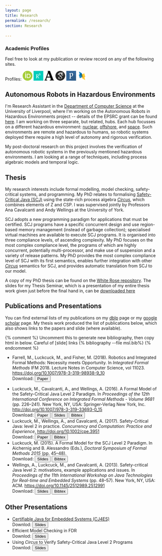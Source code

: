 ```yaml
---
layout: page
title: Research
permalink: /research/
section: Research

---
```


### Academic Profiles

Feel free to look at my publication or review record on any of the following sites.

Profiles:  <a href="https://orcid.org/{{ site.orcid_username }}"><img alt="ORCID logo" src="/files/logos/orcid_32x32.png" width="32" height="32"/></a>
  <a href="https://www.researchgate.net/profile/{{ site.researchgate_username }}"><img alt="researchgate logo" src="/files/logos/RG_square_green.png" width="32" height="32" /></a>
  <a href="https://liverpool.academia.edu/{{ site.academiaEdu_username }}"> <img alt="academia.edu logo" src="/files/logos/academia-logo.png" width="32" height="32" /></a>
 <a href="https://scholar.google.co.uk/citations?user={{site.scholar_username}}"><img alt="google scholar Logo" src="/files/logos/gscholar32x32.png" width="32" height="32" /></a>
 <a href="https://publons.com/a/{{ site.publons_username }}"><img alt="Publons Logo" src="/files/logos/blue_white_shadow.png" width="32" height="32" /></a>
 <a href="http://dblp.uni-trier.de/pers/hd/l/{{site.dblp_username}}"><img alt="DBLP Logo" src="/files/logos/dblp2.png" width="32" height="32" /></a>



## Autonomous Robots in Hazardous Environments

I'm Research Assistant in the [Department of Computer Science](https://www.liverpool.ac.uk/computer-science/) at the University of Liverpool, where I'm working on the Autonomous Robots in Hazardous Environments project -- details of the EPSRC grant can be found [here](https://www.epsrc.ac.uk/funding/calls/raihubs/). I am working on three separate, but related, hubs. Each hub focusses on a different hazardous environment: [nuclear](http://rainhub.org.uk/), [offshore](https://orcahub.org/), and [space](http://cgi.csc.liv.ac.uk/~michael/FAIR-SPACE-Hub/).
Such environments are remote and hazardous to humans, so robotic systems deployed there require a high level of autonomy and rigorous verification.

My post-doctoral research on this project involves the verification of autonomous robotic systems in the previously mentioned hazardous environments. I am looking at a range of techniques, including process algebraic models and temporal logic.


## Thesis

My research interests include formal modelling, model checking, safety-critical systems, and programming. My PhD relates to formalising [Safety-Critical Java (SCJ)](https://www.jcp.org/en/jsr/detail?id=302) using the state-rich process algebra [_Circus_](https://www.cs.york.ac.uk/circus/), which combines elements of Z and CSP. I was supervised jointly by Professors Ana Cavalcanti and Andy Wellings at the University of York.

SCJ adopts a new programming paradigm for applications that must be certified. SCJ programs have a specific concurrent design and use region-based memory management (instead of garbage collection); specialised virtual machines are available to execute SCJ programs. It is organised into three compliance levels, of ascending complexity. My PhD focuses on the most complex compliance level, the programs of which are highly concurrent, potentially multi-processor, and make use of suspension and a variety of release patterns. My PhD provides the most complex compliance level of SCJ with its first semantics, enables further integration with other [_Circus_](https://www.cs.york.ac.uk/circus/) semantics for SCJ, and provides automatic translation from SCJ to our model.

A copy of my PhD thesis can be found on the [White Rose repository](http://etheses.whiterose.ac.uk/17743/). The slides for my Thesis Seminar, which is a presentation of my entire thesis work given just before the final hand in, can be <a href="/files/presentations/MLuckcuck_thesisSeminar.pdf" download >downloaded here</a>

## Publications and Presentations

You can find external lists of my publications on my [dblp](http://dblp.uni-trier.de/pers/hd/l/{{site.dblp_username}}) page or my [google scholar](https://scholar.google.co.uk/citations?user={{site.scholar_username}}) page. My thesis work produced the list of publications below, which also shows links to the papers and slide (where available).

{% comment %}
Uncomment this to generate new bibliography, then copy html in below. Careful of [slide] links
{% bibliography --file msl.bib%}
{% endcomment %}

<ul class="bibliography">
<li><span id="Farrell2018">Farrell, M., Luckcuck, M., and Fisher, M. (2018). Robotics and Integrated Formal Methods: Necessity meets Opportunity. In <i>Integrated Formal Methods</i>  IFM 2018. Lecture Notes in Computer Science, vol 11023. <a href="https://doi.org/10.1007/978-3-319-98938-9_10"> https://doi.org/10.1007/978-3-319-98938-9_10 </a> <br>
Download: <a href="https://arxiv.org/pdf/1805.11996" download ><button type="button" > Paper </button></a>

</span></li>

<li><span id="Luckcuck2016">Luckcuck, M., Cavalcanti, A., and Wellings, A. (2016). A Formal Model of the Safety-Critical Java Level 2 Paradigm. In <i>Proceedings of the 12th International Conference on Integrated Formal Methods - Volume 9681</i> (pp. 226–241). New York, NY, USA: Springer-Verlag New York, Inc. <a href="https://doi.org/10.1007/978-3-319-33693-0_15">http://doi.org/10.1007/978-3-319-33693-0_15</a>  <br>
Download: <a href="https://arxiv.org/pdf/1805.10711" download ><button type="button" > Paper </button></a> <a href="/files/presentations/ifm2016_formalModelForTheScjL2Paradigm.pdf" download ><button type="button" > Slides </button></a> <a href="/files/bib/Luckcuck2016_ifm.bib" download ><button type="button" > Bibtex </button></a></span></li>

<li><span id="Luckcuck2017">Luckcuck, M., Wellings, A., and Cavalcanti, A. (2017). Safety-Critical Java: level 2 in practice. <i>Concurrency and Computation: Practice and Experience</i>, <a href="https://doi.org/10.1002/cpe.3951">http://doi.org/10.1002/cpe.3951</a> <br>
Download: <a href="https://arxiv.org/pdf/1805.10710" download ><button type="button" > Paper </button></a> <a href="/files/bib/Luckcuck2016_CPE.bib" download ><button type="button" > Bibtex </button></a> </span></li>

<li><span id="Luckcuck2015">Luckcuck, M. (2015). A Formal Model for the SCJ Level 2 Paradigm. In Aichernig and B. Alessandro (Eds.), <i>Doctoral Symposium of Formal Methods 2015</i> (pp. 45–48).<br>
Download: <a href="/files/presentations/dsfm2015_formalModelForSCJL2.pdf" download ><button type="button" > Slides </button></a>
<a href="/files/bib/Luckcuck2015.bib" download > <button type="button" > Bibtex </button></a></span></li>

<li><span id="Wellings2013">Wellings, A., Luckcuck, M., and Cavalcanti, A. (2013). Safety-critical Java level 2: motivations, example applications and issues. In <i>Proceedings of the 11th International Workshop on Java Technologies for Real-time and Embedded Systems</i> (pp. 48–57). New York, NY, USA: ACM. <a href="https://doi.org/10.1145/2512989.2512991">https://doi.org/10.1145/2512989.2512991</a> <br>
Download: <a href="/files/presentations/jtres2013_usesofscjlevel2.pdf" download > <button type="button" >Slides</button></a> <a href="/files/bib/Wellings2013.bib" download ><button type="button" >Bibtex</button> </a> </span></li>

</ul>



## Other Presentations

+ [Certifiable Java for Embedded Systems (CJ4ES)](http://cj4es.imm.dtu.dk/) <br>
Downlod: <a href="/files/presentations/CJ4ES_modellingSscjL2InCircus.pdf" download > <button type="button" > Slides </button> </a>
+ Efficient Model Checking in FDR <br>
Downlod: <a href="/files/presentations/efficientModelChecking.pdf" download > <button type="button" > Slides </button> </a>
+ Using _Circus_ to Verify Safety-Critical Java Level 2 Programs <br>
Downlod: <a href="/files/presentations/verificationGroup.pdf" download > <button type="button" > Slides </button> </a>
